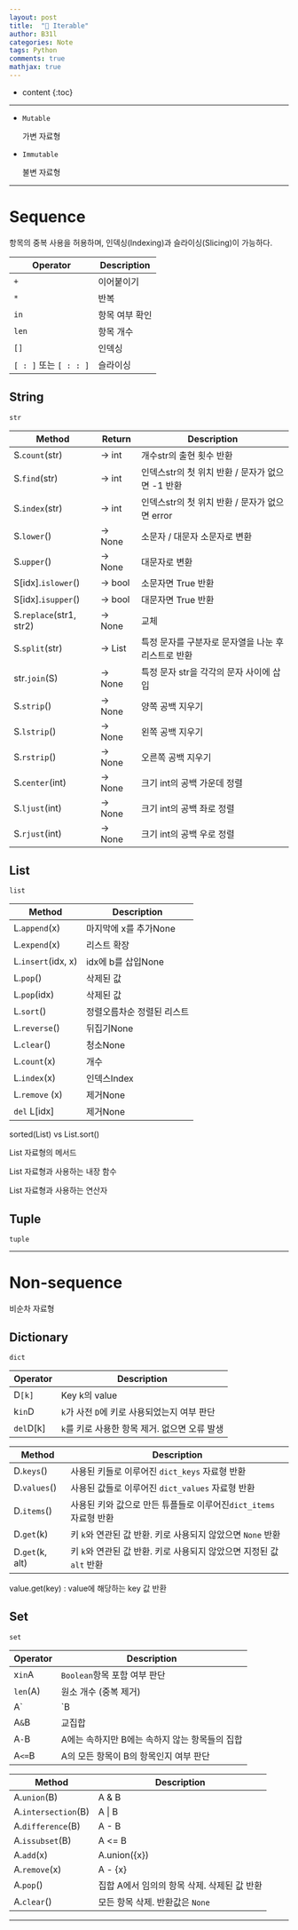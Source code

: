 ```yaml
---
layout: post
title:  "📖 Iterable"
author: B31l
categories: Note
tags: Python
comments: true
mathjax: true
---
```




* content
{:toc}




---





- `Mutable` 

  가변 자료형

- `Immutable`  

  불변 자료형

---





# Sequence

항목의 중복 사용을 허용하며, 인덱싱(Indexing)과 슬라이싱(Slicing)이 가능하다.

| Operator               | Description    |
| ---------------------- | -------------- |
| `+`                    | 이어붙이기     |
| `*`                    | 반복           |
| `in`                   | 항목 여부 확인 |
| `len`                  | 항목 개수      |
| `[]`                   | 인덱싱         |
| `[ : ]` 또는 `[ : : ]` | 슬라이싱       |





##  String

`str`

| Method                  | Return  | Description                                         |
| ----------------------- | ------- | --------------------------------------------------- |
| S.`count`(str)          | -> int  | 개수str의 출현 횟수 반환                            |
| S.`find`(str)           | -> int  | 인덱스str의 첫 위치 반환 / 문자가 없으면 -1 반환    |
| S.`index`(str)          | -> int  | 인덱스str의 첫 위치 반환 / 문자가 없으면 error      |
| S.`lower`()             | -> None | 소문자 / 대문자    소문자로 변환                    |
| S.`upper`()             | -> None | 대문자로 변환                                       |
| S[idx].`islower`()      | -> bool | 소문자면 True 반환                                  |
| S[idx].`isupper`()      | -> bool | 대문자면 True 반환                                  |
| S.`replace`(str1, str2) | -> None | 교체                                                |
| S.`split`(str)          | -> List | 특정 문자를 구분자로 문자열을 나눈 후 리스트로 반환 |
| str.`join`(S)           | -> None | 특정 문자 str을 각각의 문자 사이에 삽입             |
| S.`strip`()             | -> None | 양쪽 공백 지우기                                    |
| S.`lstrip`()            | -> None | 왼쪽 공백 지우기                                    |
| S.`rstrip`()            | -> None | 오른쪽 공백 지우기                                  |
| S.`center`(int)         | -> None | 크기 int의 공백 가운데 정렬                         |
| S.`ljust`(int)          | -> None | 크기 int의 공백 좌로 정렬                           |
| S.`rjust`(int)          | -> None | 크기 int의 공백 우로 정렬                           |



## List

`list`

| Method             | Description                |
| ------------------ | -------------------------- |
| L.`append`(x)      | 마지막에 x를 추가None      |
| L.`expend`(x)      | 리스트 확장                |
| L.`insert`(idx, x) | idx에 b를 삽입None         |
| L.`pop`()          | 삭제된 값                  |
| L.`pop`(idx)       | 삭제된 값                  |
| L.`sort`()         | 정렬오름차순 정렬된 리스트 |
| L.`reverse`()      | 뒤집기None                 |
| L.`clear`()        | 청소None                   |
| L.`count`(x)       | 개수                       |
| L.`index`(x)       | 인덱스Index                |
| L.`remove` (x)     | 제거None                   |
| `del` L[idx]       | 제거None                   |

 sorted(List) vs List.sort()



List 자료형의 메서드

List 자료형과 사용하는 내장 함수

List 자료형과 사용하는 연산자



## Tuple

`tuple`





---

# Non-sequence

비순차 자료형





## Dictionary

`dict`

| Operator  | Description                                   |
| --------- | --------------------------------------------- |
| D`[k]`    | Key k의 value                                 |
| k`in`D    | `k`가 사전 `D`에 키로 사용되었는지 여부 판단  |
| `del`D[k] | `k`를 키로 사용한 항목 제거. 없으면 오류 발생 |

| Method          | Description                                                  |
| --------------- | ------------------------------------------------------------ |
| D.`keys`()      | 사용된 키들로 이루어진 `dict_keys` 자료형 반환               |
| D.`values`()    | 사용된 값들로 이루어진 `dict_values` 자료형 반환             |
| D.`items`()     | 사용된 키와 값으로 만든 튜플들로 이루어진`dict_items` 자료형 반환 |
| D.`get`(k)      | 키 `k`와 연관된 값 반환. 키로 사용되지 않았으면 `None` 반환  |
| D.`get`(k, alt) | 키 `k`와 연관된 값 반환. 키로 사용되지 않았으면 지정된 값 `alt` 반환 |

value.get(key) : value에 해당하는 key 값 반환



## Set

`set`

| Operator | Description                                    |
| -------- | ---------------------------------------------- |
| x`in`A   | `Boolean`항목 포함 여부 판단                   |
| `len`(A) | 원소 개수 (중복 제거)                          |
| A`|`B    | 합집합                                         |
| A`&`B    | 교집합                                         |
| A`-`B    | A에는 속하지만 B에는 속하지 않는 항목들의 집합 |
| A`<=`B   | A의 모든 항목이 B의 항목인지 여부 판단         |

| Method              | Description                                 |
| ------------------- | ------------------------------------------- |
| A.`union`(B)        | A & B                                       |
| A.`intersection`(B) | A \| B                                      |
| A.`difference`(B)   | A - B                                       |
| A.`issubset`(B)     | A <= B                                      |
| A.`add`(x)          | A.union({x})                                |
| A.`remove`(x)       | A - {x}                                     |
| A.`pop`()           | 집합 A에서 임의의 항목 삭제. 삭제된 값 반환 |
| A.`clear`()         | 모든 항목 삭제. 반환값은 `None`             |

---

